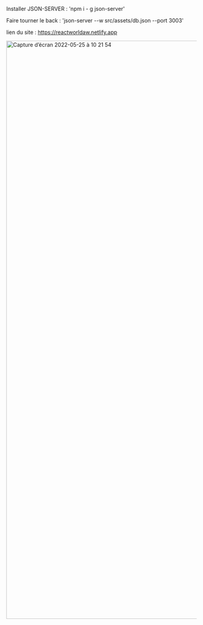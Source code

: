 Installer JSON-SERVER : 'npm i - g json-server'

Faire tourner le back : 'json-server --w src/assets/db.json --port 3003'

lien du site : https://reactworldaw.netlify.app

<img width="1526" alt="Capture d’écran 2022-05-25 à 10 21 54" src="https://user-images.githubusercontent.com/90448006/170216272-b24ca971-bac3-4db1-a8bf-adb7e85ffb81.png">


